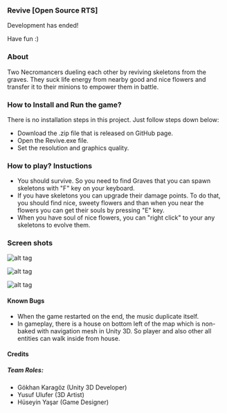 ### Revive [Open Source RTS]
Development has ended!

Have fun :)

### About
Two Necromancers dueling each other by reviving skeletons from the graves. They suck life energy from nearby good and nice flowers and transfer it to their minions to empower them in battle.

### How to Install and Run the game?
There is no installation steps in this project. Just follow steps down below:

- Download the .zip file that is released on GitHub page. 
- Open the Revive.exe file.
- Set the resolution and graphics quality.

### How to play? Instuctions
- You should survive. So you need to find Graves that you can spawn skeletons with "F" key on your keyboard.
- If you have skeletons you can upgrade their damage points. To do that, you should find nice, sweety flowers and than when you near the flowers you can get their souls by pressing "E" key.
- When you have soul of nice flowers, you can "right click" to your any skeletons to evolve them.

### Screen shots
![alt tag](https://preview.ibb.co/hjAzom/revive_cover.png)

![alt tag](https://ggj.s3.amazonaws.com/styles/feature_image__wide/games/screenshots/revive_gameplay_1_1.png?itok=VIyqdDtw&timestamp=1517159878)

![alt tag](https://ggj.s3.amazonaws.com/styles/feature_image__wide/games/screenshots/revive_gameplay_2_0.png?itok=3ggyhXJ8&timestamp=1517159878)

#### Known Bugs
- When the game restarted on the end, the music duplicate itself.
- In gameplay, there is a house on bottom left of the map which is non-baked with navigation mesh in Unity 3D. So player and also other all entities can walk inside from house.

#### Credits
##### Team Roles:
- Gökhan Karagöz (Unity 3D Developer)
- Yusuf Ulufer (3D Artist)
- Hüseyin Yaşar (Game Designer)
